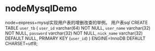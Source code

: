# nodeMysqlDemo
node+express+mysql实现用户表的增删改查的举例。
用户表sql
CREATE TABLE `user_tb` (
  `user_id` varchar(64) NOT NULL,
  `user_name` varchar(32) NOT NULL,
  `password` varchar(32) NOT NULL,
  `nick_name` varchar(32) DEFAULT NULL,
  PRIMARY KEY (`user_id`)
) ENGINE=InnoDB DEFAULT CHARSET=utf8;
